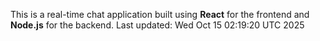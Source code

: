 This is a real-time chat application built using **React** for the frontend and **Node.js** for the backend.
Last updated: Wed Oct 15 02:19:20 UTC 2025

